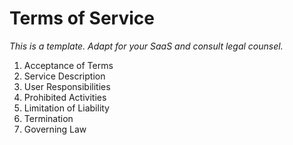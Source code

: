 # Terms of Service

_This is a template. Adapt for your SaaS and consult legal counsel._

1. Acceptance of Terms
2. Service Description
3. User Responsibilities
4. Prohibited Activities
5. Limitation of Liability
6. Termination
7. Governing Law
